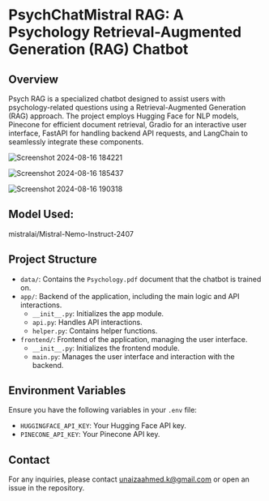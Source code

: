 # PsychChatMistral RAG: A Psychology Retrieval-Augmented Generation (RAG) Chatbot

## Overview
Psych RAG is a specialized chatbot designed to assist users with psychology-related questions using a Retrieval-Augmented Generation (RAG) approach. The project employs Hugging Face for NLP models, Pinecone for efficient document retrieval, Gradio for an interactive user interface, FastAPI for handling backend API requests, and LangChain to seamlessly integrate these components. 

![Screenshot 2024-08-16 184221](https://github.com/user-attachments/assets/757556bb-bb81-41fb-bc9e-17c734305346)

![Screenshot 2024-08-16 185437](https://github.com/user-attachments/assets/4743699b-0b97-47d7-85f6-3229e66ee331)

![Screenshot 2024-08-16 190318](https://github.com/user-attachments/assets/82ed14f7-1869-4868-9364-60a9580e6e0b)

## Model Used:
mistralai/Mistral-Nemo-Instruct-2407

## Project Structure
- `data/`: Contains the `Psychology.pdf` document that the chatbot is trained on.
- `app/`: Backend of the application, including the main logic and API interactions.
  - `__init__.py`: Initializes the app module.
  - `api.py`: Handles API interactions.
  - `helper.py`: Contains helper functions.
- `frontend/`: Frontend of the application, managing the user interface.
  - `__init__.py`: Initializes the frontend module.
  - `main.py`: Manages the user interface and interaction with the backend.

## Environment Variables
Ensure you have the following variables in your `.env` file:

- `HUGGINGFACE_API_KEY`: Your Hugging Face API key.
- `PINECONE_API_KEY`: Your Pinecone API key.

## Contact
For any inquiries, please contact unaizaahmed.k@gmail.com or open an issue in the repository.


